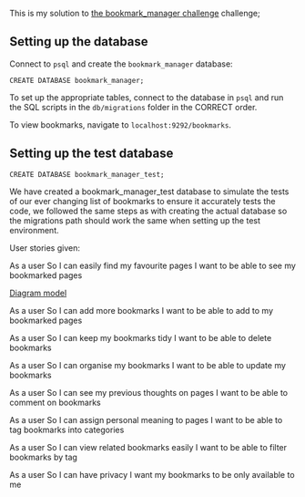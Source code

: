 This is my solution to [the bookmark_manager challenge](https://github.com/makersacademy/course/tree/master/bookmark_manager) challenge;

## Setting up the database

Connect to `psql` and create the `bookmark_manager` database:
```
CREATE DATABASE bookmark_manager;
```
To set up the appropriate tables, connect to the database in `psql` and run the SQL scripts in the `db/migrations` folder in the CORRECT order.

To view bookmarks, navigate to `localhost:9292/bookmarks`.

## Setting up the test database
```
CREATE DATABASE bookmark_manager_test;
```
We have created a bookmark_manager_test database to simulate the tests of our ever changing list of bookmarks to ensure it accurately tests the code, we followed the same steps as with creating the actual database so the migrations path should work the same when setting up the test environment.

User stories given:

As a user
So I can easily find my favourite pages
I want to be able to see my bookmarked pages

[Diagram model](https://imgur.com/a/2BHSQiC)

As a user
So I can add more bookmarks
I want to be able to add to my bookmarked pages

As a user
So I can keep my bookmarks tidy
I want to be able to delete bookmarks

As a user
So I can organise my bookmarks
I want to be able to update my bookmarks

As a user
So I can see my previous thoughts on pages
I want to be able to comment on bookmarks

As a user
So I can assign personal meaning to pages
I want to be able to tag bookmarks into categories

As a user
So I can view related bookmarks easily
I want to be able to filter bookmarks by tag

As a user
So I can have privacy
I want my bookmarks to be only available to me
